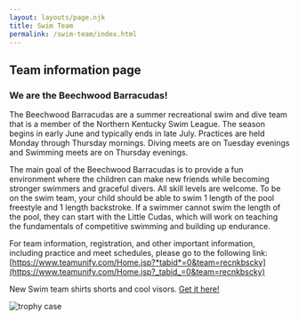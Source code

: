 ```yaml
---
layout: layouts/page.njk
title: Swim Team
permalink: /swim-team/index.html
---
```

## Team information page

### We are the Beechwood Barracudas!

The Beechwood Barracudas are a summer recreational swim and dive team that is a member of the Northern Kentucky Swim League.  The season begins in early June and typically ends in late July.  Practices are held Monday through Thursday mornings.  Diving meets are on Tuesday evenings and Swimming meets are on Thursday evenings.

The main goal of the Beechwood Barracudas is to provide a fun environment where the children can make new friends while becoming stronger swimmers and graceful divers.  All skill levels are welcome.  To be on the swim team, your child should be able to swim 1 length of the pool freestyle and 1 length backstroke.  If a swimmer cannot swim the length of the pool, they can start with the Little Cudas, which will work on teaching the fundamentals of competitive swimming and building up endurance.

For team information, registration, and other important information, including practice and meet schedules, please go to the following link: [https://www.teamunify.com/Home.jsp?*tabid*=0&team=recnkbscky](https://www.teamunify.com/Home.jsp?_tabid_=0&team=recnkbscky)

New Swim team shirts shorts and cool visors. [Get it here!](https://emsports.tuosystems.com/stores/beechwoodsd)

![trophy case](/images/swimtrophy.jpg)